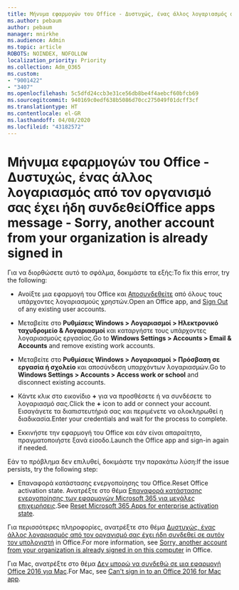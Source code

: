 ```yaml
---
title: Μήνυμα εφαρμογών του Office - Δυστυχώς, ένας άλλος λογαριασμός από τον οργανισμό σας έχει ήδη συνδεθεί
ms.author: pebaum
author: pebaum
manager: mnirkhe
ms.audience: Admin
ms.topic: article
ROBOTS: NOINDEX, NOFOLLOW
localization_priority: Priority
ms.collection: Adm_O365
ms.custom:
- "9001422"
- "3407"
ms.openlocfilehash: 5c5dfd24ccb3e31ce56db8be4f4aebcf60bfcb69
ms.sourcegitcommit: 940169c0edf638b5086d70cc275049f01dcff3cf
ms.translationtype: HT
ms.contentlocale: el-GR
ms.lasthandoff: 04/08/2020
ms.locfileid: "43182572"
---
```

# <a name="office-apps-message---sorry-another-account-from-your-organization-is-already-signed-in"></a><span data-ttu-id="b10c5-102">Μήνυμα εφαρμογών του Office - Δυστυχώς, ένας άλλος λογαριασμός από τον οργανισμό σας έχει ήδη συνδεθεί</span><span class="sxs-lookup"><span data-stu-id="b10c5-102">Office apps message - Sorry, another account from your organization is already signed in</span></span>

<span data-ttu-id="b10c5-103">Για να διορθώσετε αυτό το σφάλμα, δοκιμάστε τα εξής:</span><span class="sxs-lookup"><span data-stu-id="b10c5-103">To fix this error, try the following:</span></span>

- <span data-ttu-id="b10c5-104">Ανοίξτε μια εφαρμογή του Office και [Αποσυνδεθείτε](https://support.office.com/article/sign-out-of-office-5a20dc11-47e9-4b6f-945d-478cb6d92071) από όλους τους υπάρχοντες λογαριασμούς χρηστών.</span><span class="sxs-lookup"><span data-stu-id="b10c5-104">Open an Office app, and [Sign Out](https://support.office.com/article/sign-out-of-office-5a20dc11-47e9-4b6f-945d-478cb6d92071) of any existing user accounts.</span></span>

- <span data-ttu-id="b10c5-105">Μεταβείτε στο **Ρυθμίσεις Windows > Λογαριασμοί > Ηλεκτρονικό ταχυδρομείο & Λογαριασμοί** και καταργήστε τους υπάρχοντες λογαριασμούς εργασίας.</span><span class="sxs-lookup"><span data-stu-id="b10c5-105">Go to **Windows Settings > Accounts > Email & Accounts** and remove existing work accounts.</span></span>

- <span data-ttu-id="b10c5-106">Μεταβείτε στο **Ρυθμίσεις Windows > Λογαριασμοί > Πρόσβαση σε εργασία ή σχολείο** και αποσύνδεση υπαρχόντων λογαριασμών.</span><span class="sxs-lookup"><span data-stu-id="b10c5-106">Go to **Windows Settings > Accounts > Access work or school** and disconnect existing accounts.</span></span> 

- <span data-ttu-id="b10c5-107">Κάντε κλικ στο εικονίδιο **+** για να προσθέσετε ή να συνδέσετε το λογαριασμό σας.</span><span class="sxs-lookup"><span data-stu-id="b10c5-107">Click the **+** icon to add or connect your account.</span></span> <span data-ttu-id="b10c5-108">Εισαγάγετε τα διαπιστευτήριά σας και περιμένετε να ολοκληρωθεί η διαδικασία.</span><span class="sxs-lookup"><span data-stu-id="b10c5-108">Enter your credentials and wait for the process to complete.</span></span>

- <span data-ttu-id="b10c5-109">Εκκινήστε την εφαρμογή του Office και εάν είναι απαραίτητο, πραγματοποιήστε ξανά είσοδο.</span><span class="sxs-lookup"><span data-stu-id="b10c5-109">Launch the Office app and sign-in again if needed.</span></span> 

<span data-ttu-id="b10c5-110">Εάν το πρόβλημα δεν επιλυθεί, δοκιμάστε την παρακάτω λύση:</span><span class="sxs-lookup"><span data-stu-id="b10c5-110">If the issue persists, try the following step:</span></span> 

- <span data-ttu-id="b10c5-111">Επαναφορά κατάστασης ενεργοποίησης του Office.</span><span class="sxs-lookup"><span data-stu-id="b10c5-111">Reset Office activation state.</span></span> <span data-ttu-id="b10c5-112">Ανατρέξτε στο θέμα [Επαναφορά κατάστασης ενεργοποίησης των εφαρμογών Microsoft 365 για μεγάλες επιχειρήσεις](https://docs.microsoft.com/office365/troubleshoot/activation/reset-office-365-proplus-activation-state).</span><span class="sxs-lookup"><span data-stu-id="b10c5-112">See [Reset Microsoft 365 Apps for enterprise activation state](https://docs.microsoft.com/office365/troubleshoot/activation/reset-office-365-proplus-activation-state).</span></span>

<span data-ttu-id="b10c5-113">Για περισσότερες πληροφορίες, ανατρέξτε στο θέμα [Δυστυχώς, ένας άλλος λογαριασμός από τον οργανισμό σας έχει ήδη συνδεθεί σε αυτόν τον υπολογιστή](https://docs.microsoft.com/office/troubleshoot/error-messages/another-account-already-signed-in) in Office.</span><span class="sxs-lookup"><span data-stu-id="b10c5-113">For more information, see [Sorry, another account from your organization is already signed in on this computer](https://docs.microsoft.com/office/troubleshoot/error-messages/another-account-already-signed-in) in Office.</span></span>

<span data-ttu-id="b10c5-114">Για Mac, ανατρέξτε στο θέμα [Δεν μπορώ να συνδεθώ σε μια εφαρμογή Office 2016 για Mac](https://docs.microsoft.com/office365/troubleshoot/authentication/sign-in-to-office-2016-for-mac-fail).</span><span class="sxs-lookup"><span data-stu-id="b10c5-114">For Mac, see [Can't sign in to an Office 2016 for Mac app](https://docs.microsoft.com/office365/troubleshoot/authentication/sign-in-to-office-2016-for-mac-fail).</span></span>
